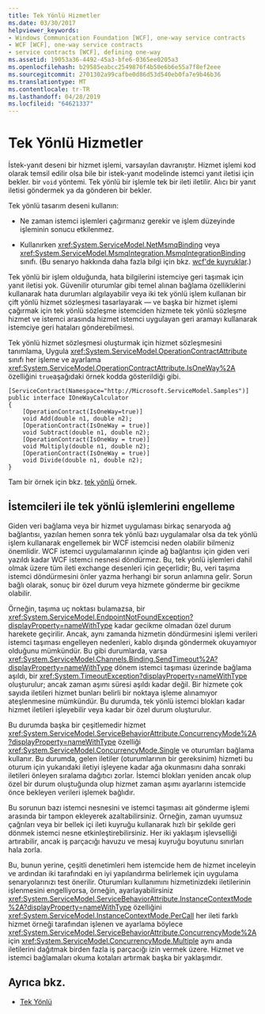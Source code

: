 ```yaml
---
title: Tek Yönlü Hizmetler
ms.date: 03/30/2017
helpviewer_keywords:
- Windows Communication Foundation [WCF], one-way service contracts
- WCF [WCF], one-way service contracts
- service contracts [WCF], defining one-way
ms.assetid: 19053a36-4492-45a3-bfe6-0365ee0205a3
ms.openlocfilehash: b29585eabcc2549876f4b50e6b6e55a7f8ef2eee
ms.sourcegitcommit: 2701302a99cafbe0d86d53d540eb0fa7e9b46b36
ms.translationtype: MT
ms.contentlocale: tr-TR
ms.lasthandoff: 04/28/2019
ms.locfileid: "64621337"
---
```

# <a name="one-way-services"></a>Tek Yönlü Hizmetler
İstek-yanıt deseni bir hizmet işlemi, varsayılan davranıştır. Hizmet işlemi kod olarak temsil edilir olsa bile bir istek-yanıt modelinde istemci yanıt iletisi için bekler. bir `void` yöntemi. Tek yönlü bir işlemle tek bir ileti iletilir. Alıcı bir yanıt iletisi göndermek ya da gönderen bir bekler.  
  
 Tek yönlü tasarım deseni kullanın:  
  
- Ne zaman istemci işlemleri çağırmanız gerekir ve işlem düzeyinde işleminin sonucu etkilenmez.  
  
- Kullanırken <xref:System.ServiceModel.NetMsmqBinding> veya <xref:System.ServiceModel.MsmqIntegration.MsmqIntegrationBinding> sınıfı. (Bu senaryo hakkında daha fazla bilgi için bkz. [wcf'de kuyruklar](../../../../docs/framework/wcf/feature-details/queues-in-wcf.md).)  
  
 Tek yönlü bir işlem olduğunda, hata bilgilerini istemciye geri taşımak için yanıt iletisi yok. Güvenilir oturumlar gibi temel alınan bağlama özelliklerini kullanarak hata durumları algılayabilir veya iki tek yönlü işlem kullanan bir çift yönlü hizmet sözleşmesi tasarlayarak — ve başka bir hizmet işlemi çağırmak için tek yönlü sözleşme istemciden hizmete tek yönlü sözleşme hizmet ve istemci arasında hizmet istemci uygulayan geri aramayı kullanarak istemciye geri hataları gönderebilmesi.  
  
 Tek yönlü hizmet sözleşmesi oluşturmak için hizmet sözleşmesini tanımlama, Uygula <xref:System.ServiceModel.OperationContractAttribute> sınıfı her işleme ve ayarlama <xref:System.ServiceModel.OperationContractAttribute.IsOneWay%2A> özelliğini `true`aşağıdaki örnek kodda gösterildiği gibi.  
  
```  
[ServiceContract(Namespace="http://Microsoft.ServiceModel.Samples")]  
public interface IOneWayCalculator  
{  
    [OperationContract(IsOneWay=true)]  
    void Add(double n1, double n2);  
    [OperationContract(IsOneWay = true)]  
    void Subtract(double n1, double n2);  
    [OperationContract(IsOneWay = true)]  
    void Multiply(double n1, double n2);  
    [OperationContract(IsOneWay = true)]  
    void Divide(double n1, double n2);  
}  
```  
  
 Tam bir örnek için bkz. [tek yönlü](../../../../docs/framework/wcf/samples/one-way.md) örnek.  
  
## <a name="clients-blocking-with-one-way-operations"></a>İstemcileri ile tek yönlü işlemlerini engelleme  
 Giden veri bağlama veya bir hizmet uygulaması birkaç senaryoda ağ bağlantısı, yazılan hemen sonra tek yönlü bazı uygulamalar olsa da tek yönlü işlem kullanarak engellemek bir WCF istemcisi neden olabilir bilmeniz önemlidir. WCF istemci uygulamalarının içinde ağ bağlantısı için giden veri yazıldı kadar WCF istemci nesnesi döndürmez. Bu, tek yönlü işlemleri dahil olmak üzere tüm ileti exchange desenleri için geçerlidir; Bu, veri taşıma istemci döndürmesini önler yazma herhangi bir sorun anlamına gelir. Sorun bağlı olarak, sonuç bir özel durum veya hizmete gönderme bir gecikme olabilir.  
  
 Örneğin, taşıma uç noktası bulamazsa, bir <xref:System.ServiceModel.EndpointNotFoundException?displayProperty=nameWithType> kadar gecikme olmadan özel durum harekete geçirilir. Ancak, aynı zamanda hizmetin döndürmesini işlemi verileri istemci taşıması engelleyen nedenleri, kablo dışında göndermek okuyamıyor olduğunu mümkündür. Bu gibi durumlarda, varsa <xref:System.ServiceModel.Channels.Binding.SendTimeout%2A?displayProperty=nameWithType> dönem istemci taşıması üzerinde bağlama aşıldı, bir <xref:System.TimeoutException?displayProperty=nameWithType> oluşturulur; ancak zaman aşımı süresi aşıldı kadar değil. Bir hizmete çok sayıda iletileri hizmet bunları belirli bir noktaya işleme alınamıyor ateşlenmesine mümkündür. Bu durumda, tek yönlü istemci blokları kadar hizmet iletileri işleyebilir veya kadar bir özel durum oluşturulur.  
  
 Bu durumda başka bir çeşitlemedir hizmet <xref:System.ServiceModel.ServiceBehaviorAttribute.ConcurrencyMode%2A?displayProperty=nameWithType> özelliği <xref:System.ServiceModel.ConcurrencyMode.Single> ve oturumları bağlama kullanır. Bu durumda, gelen iletiler (oturumlarının bir gereksinim) hizmeti bu oturum için yukarıdaki iletiyi işleyene kadar ağa okunmasını daha sonraki iletileri önleyen sıralama dağıtıcı zorlar. İstemci blokları yeniden ancak olup özel bir durum oluştuğunda olup hizmet zaman aşımı ayarlarını istemcide önce bekleyen verileri işlemek bağlıdır.  
  
 Bu sorunun bazı istemci nesnesini ve istemci taşıması ait gönderme işlemi arasında bir tampon ekleyerek azaltabilirsiniz. Örneğin, zaman uyumsuz çağrıları veya bir bellek içi ileti kuyruğu kullanarak hızlı bir şekilde geri dönmek istemci nesne etkinleştirebilirsiniz. Her iki yaklaşım işlevselliği artırabilir, ancak iş parçacığı havuzu ve mesaj kuyruğu boyutunu sınırları hala zorla.  
  
 Bu, bunun yerine, çeşitli denetimleri hem istemcide hem de hizmet inceleyin ve ardından iki tarafındaki en iyi yapılandırma belirlemek için uygulama senaryolarınızı test önerilir. Oturumları kullanımını hizmetinizdeki iletilerinin işlenmesini engelliyorsa, örneğin, ayarlayabilirsiniz <xref:System.ServiceModel.ServiceBehaviorAttribute.InstanceContextMode%2A?displayProperty=nameWithType> özelliğini <xref:System.ServiceModel.InstanceContextMode.PerCall> her ileti farklı hizmet örneği tarafından işlenen ve ayarlama böylece <xref:System.ServiceModel.ServiceBehaviorAttribute.ConcurrencyMode%2A> için <xref:System.ServiceModel.ConcurrencyMode.Multiple> aynı anda iletilerini dağıtmak birden fazla iş parçacığı izin vermek üzere. Hizmet ve istemci bağlamaları okuma kotaları artırmak başka bir yaklaşımdır.  
  
## <a name="see-also"></a>Ayrıca bkz.

- [Tek Yönlü](../../../../docs/framework/wcf/samples/one-way.md)
